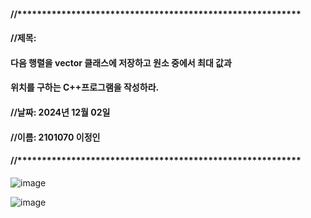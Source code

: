 #### //**********************************************************
#### //제목: 
#### 다음 행렬을 vector 클래스에 저장하고 원소 중에서 최대 값과
#### 위치를 구하는 C++프로그램을 작성하라.
#### //날짜: 2024년 12월 02일
#### //이름: 2101070 이정인
#### //**********************************************************

![image](https://github.com/user-attachments/assets/4de127c9-8779-4305-a5ca-04f162028c94)

![image](https://github.com/user-attachments/assets/413f8b33-8dfd-4a82-b6fc-fc021a170249)
